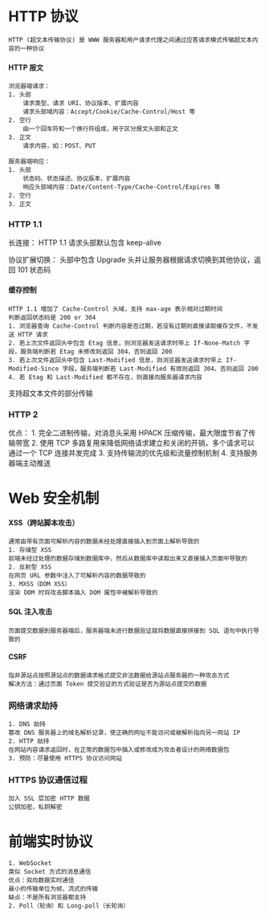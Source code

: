 # HTTP 协议
    HTTP (超文本传输协议) 是 WWW 服务器和用户请求代理之间通过应答请求模式传输超文本内容的一种协议

#### HTTP 报文
    浏览器端请求：
    1. 头部
        请求类型、请求 URI、协议版本、扩展内容
        请求头部域内容：Accept/Cookie/Cache-Control/Host 等
    2. 空行
        由一个回车符和一个换行符组成，用于区分报文头部和正文
    3. 正文
        请求内容，如：POST、PUT

    服务器端响应：
    1. 头部
        状态码、状态描述、协议版本、扩展内容
        响应头部域内容：Date/Content-Type/Cache-Control/Expires 等
    2. 空行
    3. 正文

### HTTP 1.1
长连接：
    HTTP 1.1 请求头部默认包含 keep-alive

协议扩展切换：
    头部中包含 Upgrade 头并让服务器根据请求切换到其他协议，返回 101 状态码

#### 缓存控制
    HTTP 1.1 增加了 Cache-Control 头域，支持 max-age 表示相对过期时间
    判断返回状态码是 200 or 304
    1. 浏览器查询 Cache-Control 判断内容是否过期，若没有过期则直接读取缓存文件，不发送 HTTP 请求
    2. 若上次文件返回头中包含 Etag 信息，则浏览器发送请求时带上 If-None-Match 字段，服务端判断若 Etag 未修改则返回 304，否则返回 200
    3. 若上次文件返回头中包含 Last-Modified 信息，则浏览器发送请求时带上 If-Modified-Since 字段，服务端判断若 Last-Modified 有效则返回 304，否则返回 200
    4. 若 Etag 和 Last-Modified 都不存在，则直接向服务器请求内容

支持超文本文件的部分传输

### HTTP 2
优点：
    1. 完全二进制传输，对消息头采用 HPACK 压缩传输，最大限度节省了传输带宽
    2. 使用 TCP 多路复用来降低网络请求建立和关闭的开销，多个请求可以通过一个 TCP 连接并发完成
    3. 支持传输流的优先级和流量控制机制
    4. 支持服务器端主动推送


# Web 安全机制

#### XSS（跨站脚本攻击）
    通常由带有页面可解析内容的数据未经处理直接插入到页面上解析导致的
    1. 存储型 XSS
    前端未经过处理的数据存储到数据库中，然后从数据库中读取出来又直接插入页面中导致的
    2. 反射型 XSS
    在网页 URL 参数中注入了可解析内容的数据导致的
    3. MXSS（DOM XSS）
    渲染 DOM 时将攻击脚本插入 DOM 属性中被解析导致的

#### SQL 注入攻击
    页面提交数据到服务器端后，服务器端未进行数据验证就将数据直接拼接到 SQL 语句中执行导致的

#### CSRF
    指非源站点按照源站点的数据请求格式提交非法数据给源站点服务器的一种攻击方式
    解决方法：通过页面 Token 提交验证的方式验证是否为源站点提交的数据

### 网络请求劫持
    1. DNS 劫持
    篡改 DNS 服务器上的域名解析记录，使正确的网址不能访问或被解析指向另一网站 IP
    2. HTTP 劫持
    在网站内容请求返回时，在正常的数据包中插入或修改成为攻击者设计的网络数据包
    3. 预防：尽量使用 HTTPS 协议访问网站

### HTTPS 协议通信过程
    加入 SSL 层加密 HTTP 数据
    公钥加密，私钥解密

# 前端实时协议
    1. WebSocket
    类似 Socket 方式的消息通信
    优点：双向数据实时通信
    最小的传输单位为帧，流式的传输
    缺点：不是所有浏览器都支持
    2. Poll（轮询）和 Long-poll（长轮询）
    
